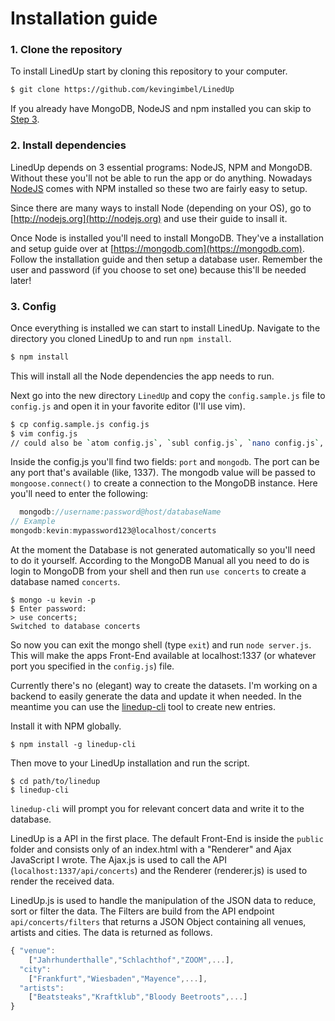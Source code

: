 # Installation guide

### 1. Clone the repository
To install LinedUp start by cloning this repository to your computer.

```bash
$ git clone https://github.com/kevingimbel/LinedUp
```

If you already have MongoDB, NodeJS and npm installed you can skip to [Step
3](#3-config).

### 2. Install dependencies

LinedUp depends on 3 essential programs: NodeJS, NPM and MongoDB. Without these
you'll not be able to run the app or do anything. Nowadays
[NodeJS](http://nodejs.org) comes with NPM installed so these two are fairly
easy to setup.

Since there are many ways to install Node (depending on your OS), go to
[http://nodejs.org](http://nodejs.org) and use their guide to insall it.

Once Node is installed you'll need to install MongoDB. They've a installation
and setup guide over at [https://mongodb.com](https://mongodb.com). Follow the
installation guide and then setup a database user. Remember the user and
password (if you choose to set one) because this'll be needed later!

### 3. Config
Once everything is installed we can start to install LinedUp.
Navigate to the directory you cloned LinedUp to and run `npm install`.
```bash
$ npm install
```
This will install all the Node dependencies the app needs to run.

Next go into the new directory `LinedUp` and copy the `config.sample.js` file
to `config.js` and open it in your favorite editor (I'll use vim).

```bash
$ cp config.sample.js config.js
$ vim config.js
// could also be `atom config.js`, `subl config.js`, `nano config.js`, etc..
```
Inside the config.js you'll find two fields: `port` and `mongodb`. The port can
be any port that's available (like, 1337). The mongodb value will be passed to
`mongoose.connect()` to create a connection to the MongoDB instance. Here
you'll need to enter the following:

```js
  mongodb://username:password@host/databaseName
// Example
mongodb:kevin:mypassword123@localhost/concerts
```

At the moment the Database is not generated automatically so you'll need to do
it yourself. According to the MongoDB Manual all you need to do is login to
MongoDB from your shell and then run `use concerts` to create a database named `concerts`.

```
$ mongo -u kevin -p
$ Enter password:
> use concerts;
Switched to database concerts
```
So now you can exit the mongo shell (type `exit`) and run `node server.js`.
This will make the apps Front-End available at localhost:1337 (or whatever port you specified in the `config.js`) file.

Currently there's no (elegant) way to create the datasets. I'm working on a backend to easily generate the data and update it when needed.
In the meantime you can use the
[linedup-cli](https://github.com/kevingimbel/linedup-cli) tool to create new entries. 

Install it with NPM globally.
```
$ npm install -g linedup-cli
```
Then move to your LinedUp installation and run the script. 
```
$ cd path/to/linedup 
$ linedup-cli
```
`linedup-cli` will prompt you for relevant concert data and write it to the database.

LinedUp is a API in the first place. The default Front-End is inside the `public` folder and consists only of an index.html with a "Renderer" and Ajax JavaScript I wrote. The Ajax.js is used to call the API (`localhost:1337/api/concerts`) and the Renderer (renderer.js) is used to render the received data.

LinedUp.js is used to handle the manipulation of the JSON data to reduce, sort or filter the data. The Filters are build from the API endpoint `api/concerts/filters` that returns a JSON Object containing all venues, artists and cities. The data is returned as follows.
```js
{ "venue":
    ["Jahrhunderthalle","Schlachthof","ZOOM",...],
  "city":
    ["Frankfurt","Wiesbaden","Mayence",...],
  "artists":
    ["Beatsteaks","Kraftklub","Bloody Beetroots",...]
}
```

